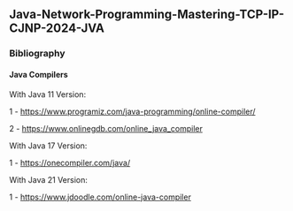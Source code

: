 ## Java-Network-Programming-Mastering-TCP-IP-CJNP-2024-JVA



### Bibliography



#### Java Compilers



With Java 11 Version:

1 - https://www.programiz.com/java-programming/online-compiler/

2 - https://www.onlinegdb.com/online_java_compiler

With Java 17 Version:

1 - https://onecompiler.com/java/

With Java 21 Version:

1 - https://www.jdoodle.com/online-java-compiler
